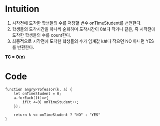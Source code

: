 # Intuition

1. 시작전에 도착한 학생들의 수를 저장할 변수 onTimeStudent를 선언한다.
2. 학생들의 도착시간을 하나씩 순회하며 도착시간이 0보다 작거나 같은, 즉 시작전에 도착한 학생들의 수를 count한다.
3. 최종적으로 시작전에 도착한 학생들의 수가 임계값 k보다 작으면 NO 아니면 YES를 반환한다.

**TC = O(n)**

# Code

```
function angryProfessor(k, a) {
    let onTimeStudent = 0;
    a.forEach((t)=>{
        if(t <=0) onTimeStudent++;
    });

    return k <= onTimeStudent ? "NO" : "YES"
}

```
